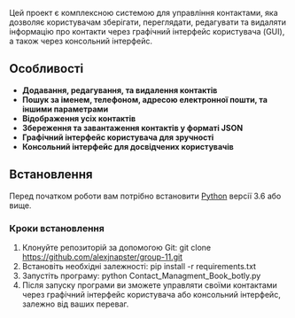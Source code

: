 Цей проект є комплексною системою для управління контактами, яка дозволяє користувачам зберігати, переглядати, редагувати та видаляти інформацію про контакти через графічний інтерфейс користувача (GUI), а також через консольний інтерфейс.

## Особливості

- **Додавання, редагування, та видалення контактів**
- **Пошук за іменем, телефоном, адресою електронної пошти, та іншими параметрами**
- **Відображення усіх контактів**
- **Збереження та завантаження контактів у форматі JSON**
- **Графічний інтерфейс користувача для зручності**
- **Консольний інтерфейс для досвідчених користувачів**

## Встановлення

Перед початком роботи вам потрібно встановити [Python](https://www.python.org/downloads/) версії 3.6 або вище.

### Кроки встановлення

1. Клонуйте репозиторій за допомогою Git:
   git clone https://github.com/alexjnapster/group-11.git
2. Встановіть необхідні залежності:
   pip install -r requirements.txt
3. Запустіть програму:
   python Contact_Managment_Book_botly.py
4. Після запуску програми ви зможете управляти своїми контактами через графічний інтерфейс користувача або консольний інтерфейс, залежно від ваших переваг.
